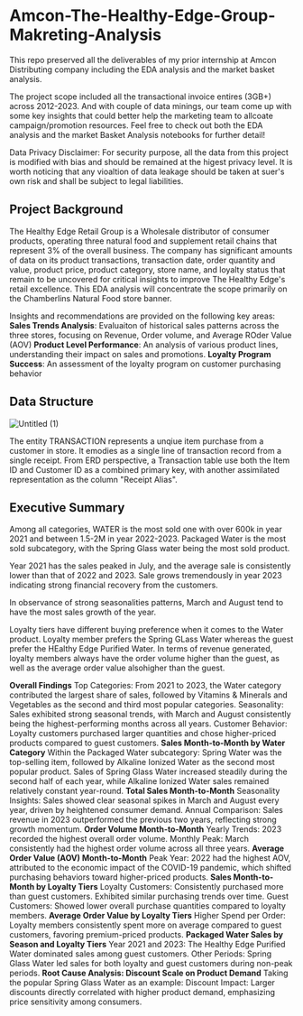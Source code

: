 # Amcon-The-Healthy-Edge-Group-Makreting-Analysis
This repo preserved all the deliverables of my prior internship at Amcon Distributing company including the EDA analysis and the market basket analysis.

The project scope included all the transactional invoice entires (3GB+) across 2012-2023. And with couple of data minings, our team come up with some key insights that could better help the marketing team to allcoate campaign/promotion resources. Feel free to check out both the EDA analysis and the market Basket Analysis notebooks for further detail!

Data Privacy Disclaimer: For security purpose, all the data from this project is modified with bias and should be remained at the higest privacy level. It is worth noticing that any vioaltion of data leakage should be taken at suer's own risk and shall be subject to legal liabilities.

## **Project Background**

The Healthy Edge Retail Group is a Wholesale distributor of consumer products, operating three natural food and supplement retail chains that represent 3% of the overall business.
The company has significant amounts of data on its product transactions, transaction date, order quantity and value, product price, product category, store name, and loyalty status that remain to be uncovered for critical insights to improve The Healthy Edge's retail excellence. This EDA analysis will concentrate the scope primarily on the Chamberlins Natural Food store banner. 

Insights and recommendations are provided on the following key areas:
**Sales Trends Analysis**: Evaluaiton of historical sales patterns across the three stores, focusing on Revenue, Order volume, and Average ROder Value (AOV)
**Product Level Performance**: An analysis of various product lines, understanding their impact on sales and promotions.
**Loyalty Program Success**: An assessment of the loyalty program on customer purchasing behavior

## **Data Structure**
![Untitled (1)](https://github.com/user-attachments/assets/805fea83-5291-4eeb-8524-384305be85df)

The entity TRANSACTION represents a unqiue item purchase from a customer in store. It emodies as a single line of transaction record from a single receipt. From ERD perspective, a Transaction table use both the Item ID and Customer ID as a combined primary key, with another assimilated representation as the column "Receipt Alias".

## **Executive Summary**
Among all categories, WATER is the most sold one with over  600k in year 2021 and between 1.5-2M in year 2022-2023. Packaged Water is the most sold subcategory, with the Spring Glass water being the most sold product. 

Year 2021 has the sales peaked in July, and the average sale is consistently lower than that of 2022 and 2023. Sale grows tremendously in year 2023 indicating strong financial recovery from the customers. 

In observance of strong seasonalities patterns, March and August tend to have the most sales growth of the year. 

Loyalty tiers have different buying preference when it comes to the Water product. Loyalty member prefers the Spring GLass Water whereas the guest prefer the HEalthy Edge Purified Water.
In terms of revenue generated, loyalty members always have the order volume higher than the guest, as well as the average order value alsohigher than the guest.

**Overall Findings**
Top Categories: From 2021 to 2023, the Water category contributed the largest share of sales, followed by Vitamins & Minerals and Vegetables as the second and third most popular categories.
Seasonality: Sales exhibited strong seasonal trends, with March and August consistently being the highest-performing months across all years.
Customer Behavior: Loyalty customers purchased larger quantities and chose higher-priced products compared to guest customers.
**Sales Month-to-Month by Water Category**
Within the Packaged Water subcategory:
Spring Water was the top-selling item, followed by Alkaline Ionized Water as the second most popular product.
Sales of Spring Glass Water increased steadily during the second half of each year, while Alkaline Ionized Water sales remained relatively constant year-round.
**Total Sales Month-to-Month**
Seasonality Insights: Sales showed clear seasonal spikes in March and August every year, driven by heightened consumer demand.
Annual Comparison: Sales revenue in 2023 outperformed the previous two years, reflecting strong growth momentum.
**Order Volume Month-to-Month**
Yearly Trends: 2023 recorded the highest overall order volume.
Monthly Peak: March consistently had the highest order volume across all three years.
**Average Order Value (AOV) Month-to-Month**
Peak Year: 2022 had the highest AOV, attributed to the economic impact of the COVID-19 pandemic, which shifted purchasing behaviors toward higher-priced products.
**Sales Month-to-Month by Loyalty Tiers**
Loyalty Customers:
Consistently purchased more than guest customers.
Exhibited similar purchasing trends over time.
Guest Customers:
Showed lower overall purchase quantities compared to loyalty members.
**Average Order Value by Loyalty Tiers**
Higher Spend per Order: Loyalty members consistently spent more on average compared to guest customers, favoring premium-priced products.
**Packaged Water Sales by Season and Loyalty Tiers**
Year 2021 and 2023:
The Healthy Edge Purified Water dominated sales among guest customers.
Other Periods:
Spring Glass Water led sales for both loyalty and guest customers during non-peak periods.
**Root Cause Analysis: Discount Scale on Product Demand**
Taking the popular Spring Glass Water as an example:
Discount Impact: Larger discounts directly correlated with higher product demand, emphasizing price sensitivity among consumers.

